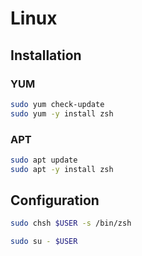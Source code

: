 # Linux

## Installation

### YUM

```sh
sudo yum check-update
sudo yum -y install zsh
```

### APT

```sh
sudo apt update
sudo apt -y install zsh
```

## Configuration

```sh
sudo chsh $USER -s /bin/zsh
```

```sh
sudo su - $USER
```
